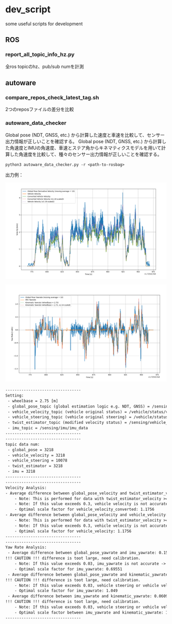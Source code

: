 # dev_script
some useful scripts for development


## ROS

### report_all_topic_info_hz.py

全ros topicのhz、pub/sub numを計測


## autoware


### compare_repos_check_latest_tag.sh

2つのreposファイルの差分を比較


### autoware_data_checker

Global pose (NDT, GNSS, etc.) から計算した速度と車速を比較して、センサー出力情報が正しいことを確認する。
Global pose (NDT, GNSS, etc.) から計算した角速度とIMUの角速度、車速とステア角からキネマティクスモデルを用いて計算した角速度を比較して、種々のセンサー出力情報が正しいことを確認する。


```
python3 autoware_data_checker.py -r <path-to-rosbag>
```

出力例：

![](images/autoware_data_checker/2024-09-05-01-04-01.png)

![](images/autoware_data_checker/2024-09-05-01-04-14.png)


```txt
---------------------------------
Setting:
 - wheelbase = 2.75 [m]
 - global_pose_topic (global estimation logic e.g. NDT, GNSS) = /sensing/gnss/pose_with_covariance
 - vehicle_velocity_topic (vehicle original status) = /vehicle/status/velocity_status
 - vehicle_steering_topic (vehicle original steering) = /vehicle/status/steering_status
 - twist_estimator_topic (modified velocity status) = /sensing/vehicle_velocity_converter/twist_with_covariance
 - imu_topic = /sensing/imu/imu_data
---------------------------------
---------------------------------
topic data num:
 - global_pose = 3218
 - vehicle_velocity = 3218
 - vehicle_steering = 10078
 - twist_estimator = 3218
 - imu = 3218
---------------------------------
---------------------------------
Velocity Analysis:
- Average difference between global_pose_velocity and twist_estimator_velocity: 0.28663.
    - Note: This is performed for data with twist_estimator_velocity >= 0.01 to ignore noise effect when stationary.
    - Note: If this value exceeds 0.3, vehicle velocity is not accurate -> do velocity calibration (apply scale factor, etc.), or global pose is broken -> change data.
    - Optimal scale factor for vehicle_velocity_converted: 1.1756
- Average difference between global_pose_velocity and vehicle_velocity: 0.28664.
    - Note: This is performed for data with twist_estimator_velocity >= 0.01 to ignore noise effect when stationary.
    - Note: If this value exceeds 0.3, vehicle velocity is not accurate -> do velocity calibration (apply scale factor, etc.), or global pose is broken -> change data.
    - Optimal scale factor for vehicle_velocity: 1.1756
---------------------------------
---------------------------------
Yaw Rate Analysis:
 - Average difference between global_pose_yawrate and imu_yawrate: 0.15848
!!! CAUTION !!! difference is toot large, need calibration.
    - Note: If this value exceeds 0.03, imu_yawrate is not accurate -> do IMU calibration (remove bias, etc.), or global pose is broken -> change data.
    - Optimal scale factor for imu_yawrate: 0.69551
 - Average difference between global_pose_yawrate and kinematic_yawrate: 0.14324
!!! CAUTION !!! difference is toot large, need calibration.
    - Note: If this value exceeds 0.03, vehicle steering or vehicle velocity is not accurate -> do calibration (remove steering bias, apply steering scale, etc.), or global pose is broken -> change data.
    - Optimal scale factor for imu_yawrate: 1.049
 - Average difference between imu_yawrate and kinematic_yawrate: 0.060949
!!! CAUTION !!! difference is toot large, need calibration.
    - Note: If this value exceeds 0.03, vehicle steering or vehicle velocity or imu yawrate is not accurate -> do calibration with further investigation.
    - Optimal scale factor between imu_yawrate and kinematic_yawrate: 1.5446
---------------------------------
```